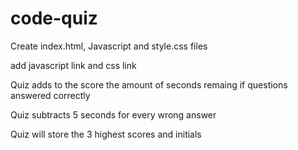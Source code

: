 # code-quiz

Create index.html, Javascript and style.css files

add javascript link and css link

Quiz adds to the score the amount of seconds remaing if questions answered correctly

Quiz subtracts 5 seconds for every wrong answer

Quiz will store the 3 highest scores and initials